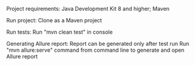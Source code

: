 Project requirements:
Java Development Kit 8 and higher;
Maven

Run project:
Clone as a Maven project

Run tests:
Run "mvn clean test" in console

Generating Allure report:
Report can be generated only after test run
Run "mvn allure:serve" command from command line to generate and open Allure report